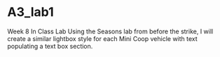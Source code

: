 # A3_lab1

Week 8 In Class Lab
Using the Seasons lab from before the strike, I will create a similar lightbox style for each Mini Coop vehicle with text populating a text box section.
